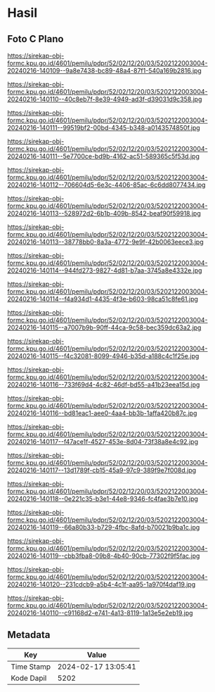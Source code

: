 # Hasil

## Foto C Plano

https://sirekap-obj-formc.kpu.go.id/4601/pemilu/pdpr/52/02/12/20/03/5202122003004-20240216-140109--9a8e7438-bc89-48a4-87f1-540a169b2816.jpg

https://sirekap-obj-formc.kpu.go.id/4601/pemilu/pdpr/52/02/12/20/03/5202122003004-20240216-140110--40c8eb7f-8e39-4949-ad3f-d39031d9c358.jpg

https://sirekap-obj-formc.kpu.go.id/4601/pemilu/pdpr/52/02/12/20/03/5202122003004-20240216-140111--99519bf2-00bd-4345-b348-a0143574850f.jpg

https://sirekap-obj-formc.kpu.go.id/4601/pemilu/pdpr/52/02/12/20/03/5202122003004-20240216-140111--5e7700ce-bd9b-4162-ac51-589365c5f53d.jpg

https://sirekap-obj-formc.kpu.go.id/4601/pemilu/pdpr/52/02/12/20/03/5202122003004-20240216-140112--706604d5-6e3c-4406-85ac-6c6dd8077434.jpg

https://sirekap-obj-formc.kpu.go.id/4601/pemilu/pdpr/52/02/12/20/03/5202122003004-20240216-140113--528972d2-6b1b-409b-8542-beaf90f59918.jpg

https://sirekap-obj-formc.kpu.go.id/4601/pemilu/pdpr/52/02/12/20/03/5202122003004-20240216-140113--38778bb0-8a3a-4772-9e9f-42b0063eece3.jpg

https://sirekap-obj-formc.kpu.go.id/4601/pemilu/pdpr/52/02/12/20/03/5202122003004-20240216-140114--944fd273-9827-4d81-b7aa-3745a8e4332e.jpg

https://sirekap-obj-formc.kpu.go.id/4601/pemilu/pdpr/52/02/12/20/03/5202122003004-20240216-140114--f4a934d1-4435-4f3e-b603-98ca51c8fe61.jpg

https://sirekap-obj-formc.kpu.go.id/4601/pemilu/pdpr/52/02/12/20/03/5202122003004-20240216-140115--a7007b9b-90ff-44ca-9c58-bec359dc63a2.jpg

https://sirekap-obj-formc.kpu.go.id/4601/pemilu/pdpr/52/02/12/20/03/5202122003004-20240216-140115--f4c32081-8099-4946-b35d-a188c4c1f25e.jpg

https://sirekap-obj-formc.kpu.go.id/4601/pemilu/pdpr/52/02/12/20/03/5202122003004-20240216-140116--733f69d4-4c82-46df-bd55-a41b23eea15d.jpg

https://sirekap-obj-formc.kpu.go.id/4601/pemilu/pdpr/52/02/12/20/03/5202122003004-20240216-140116--bd81eac1-aee0-4aa4-bb3b-1affa420b87c.jpg

https://sirekap-obj-formc.kpu.go.id/4601/pemilu/pdpr/52/02/12/20/03/5202122003004-20240216-140117--f47ace1f-4527-453e-8d04-73f38a8e4c92.jpg

https://sirekap-obj-formc.kpu.go.id/4601/pemilu/pdpr/52/02/12/20/03/5202122003004-20240216-140117--13d1789f-cb15-45a9-97c9-389f9e7f008d.jpg

https://sirekap-obj-formc.kpu.go.id/4601/pemilu/pdpr/52/02/12/20/03/5202122003004-20240216-140118--0e221c35-b3e1-44e8-9346-fc4fae3b7e10.jpg

https://sirekap-obj-formc.kpu.go.id/4601/pemilu/pdpr/52/02/12/20/03/5202122003004-20240216-140119--66a80b33-b729-4fbc-8afd-b70021b9ba1c.jpg

https://sirekap-obj-formc.kpu.go.id/4601/pemilu/pdpr/52/02/12/20/03/5202122003004-20240216-140119--cbb3fba8-09b8-4b40-90cb-77302f9f5fac.jpg

https://sirekap-obj-formc.kpu.go.id/4601/pemilu/pdpr/52/02/12/20/03/5202122003004-20240216-140120--231cdcb9-a5b4-4c1f-aa95-1a970f4daf19.jpg

https://sirekap-obj-formc.kpu.go.id/4601/pemilu/pdpr/52/02/12/20/03/5202122003004-20240216-140110--c91168d2-e741-4a13-8119-1a13e5e2eb19.jpg


## Metadata

| Key        | Value               |
| ---------- | ------------------- |
| Time Stamp | 2024-02-17 13:05:41 |
| Kode Dapil | 5202                |



